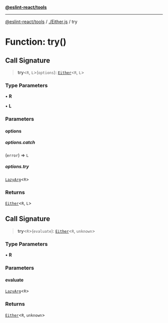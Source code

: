 [**@eslint-react/tools**](../../README.md)

***

[@eslint-react/tools](../../README.md) / [./Either.js](../README.md) / try

# Function: try()

## Call Signature

> **try**\<`R`, `L`\>(`options`): [`Either`](../type-aliases/Either.md)\<`R`, `L`\>

### Type Parameters

• **R**

• **L**

### Parameters

#### options

##### options.catch

(`error`) => `L`

##### options.try

[`LazyArg`](../../namespaces/F/interfaces/LazyArg.md)\<`R`\>

### Returns

[`Either`](../type-aliases/Either.md)\<`R`, `L`\>

## Call Signature

> **try**\<`R`\>(`evaluate`): [`Either`](../type-aliases/Either.md)\<`R`, `unknown`\>

### Type Parameters

• **R**

### Parameters

#### evaluate

[`LazyArg`](../../namespaces/F/interfaces/LazyArg.md)\<`R`\>

### Returns

[`Either`](../type-aliases/Either.md)\<`R`, `unknown`\>
